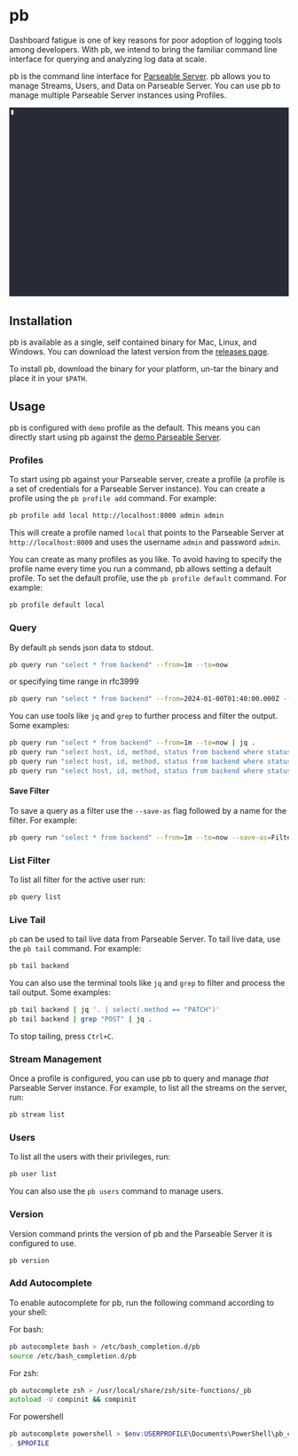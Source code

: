 # pb

Dashboard fatigue is one of key reasons for poor adoption of logging tools among developers. With pb, we intend to bring the familiar command line interface for querying and analyzing log data at scale.

pb is the command line interface for [Parseable Server](https://github.com/parseablehq/parseable). pb allows you to manage Streams, Users, and Data on Parseable Server. You can use pb to manage multiple Parseable Server instances using Profiles.

![pb](https://github.com/parseablehq/.github/blob/main/images/pb/pb.gif?raw=true)

## Installation

pb is available as a single, self contained binary for Mac, Linux, and Windows. You can download the latest version from the [releases page](https://github.com/parseablehq/pb/releases/latest).

To install pb, download the binary for your platform, un-tar the binary and place it in your `$PATH`.

## Usage

pb is configured with `demo` profile as the default. This means you can directly start using pb against the [demo Parseable Server](https://demo.parseable.com).

### Profiles

To start using pb against your Parseable server, create a profile (a profile is a set of credentials for a Parseable Server instance). You can create a profile using the `pb profile add` command. For example:

```bash
pb profile add local http://localhost:8000 admin admin
```

This will create a profile named `local` that points to the Parseable Server at `http://localhost:8000` and uses the username `admin` and password `admin`.

You can create as many profiles as you like. To avoid having to specify the profile name every time you run a command, pb allows setting a default profile. To set the default profile, use the `pb profile default` command. For example:

```bash
pb profile default local
```

### Query

By default `pb` sends json data to stdout.

```bash
pb query run "select * from backend" --from=1m --to=now
```

or specifying time range in rfc3999

```bash
pb query run "select * from backend" --from=2024-01-00T01:40:00.000Z --to=2024-01-00T01:55:00.000Z
```

You can use tools like `jq` and `grep` to further process and filter the output. Some examples:

```bash
pb query run "select * from backend" --from=1m --to=now | jq .
pb query run "select host, id, method, status from backend where status = 500" --from=1m --to=now | jq . > 500.json
pb query run "select host, id, method, status from backend where status = 500" | jq '. | map(select(.method == "PATCH"))'
pb query run "select host, id, method, status from backend where status = 500" --from=1m --to=now | grep "POST" | jq . | less
```

#### Save Filter

To save a query as a filter use the `--save-as` flag followed by a name for the filter. For example:

```bash
pb query run "select * from backend" --from=1m --to=now --save-as=FilterName
```

### List Filter

To list all filter for the active user run:

```bash
pb query list
```

### Live Tail

`pb` can be used to tail live data from Parseable Server. To tail live data, use the `pb tail` command. For example:

```bash
pb tail backend
```

You can also use the terminal tools like `jq` and `grep` to filter and process the tail output. Some examples:

```bash
pb tail backend | jq '. | select(.method == "PATCH")'
pb tail backend | grep "POST" | jq .
```

To stop tailing, press `Ctrl+C`.

### Stream Management

Once a profile is configured, you can use pb to query and manage _that_ Parseable Server instance. For example, to list all the streams on the server, run:

```bash
pb stream list
```

### Users

To list all the users with their privileges, run:

```bash
pb user list
```

You can also use the `pb users` command to manage users.

### Version

Version command prints the version of pb and the Parseable Server it is configured to use.

```bash
pb version
```

### Add Autocomplete

To enable autocomplete for pb, run the following command according to your shell:

For bash:

```bash
pb autocomplete bash > /etc/bash_completion.d/pb
source /etc/bash_completion.d/pb
```

For zsh:

```zsh
pb autocomplete zsh > /usr/local/share/zsh/site-functions/_pb
autoload -U compinit && compinit
```

For powershell

```powershell
pb autocomplete powershell > $env:USERPROFILE\Documents\PowerShell\pb_complete.ps1
. $PROFILE
```
